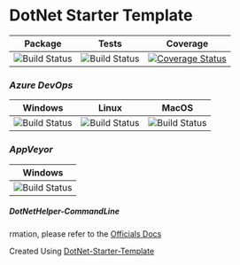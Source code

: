 # DotNet Starter Template


| Package  | Tests | Coverage |
| :-----:  | :---: | :------: |
| ![Build Status][nuget-downloads]  | ![Build Status][tests]  | [![Coverage Status](https://coveralls.io/repos/github/TheMofaDe/DotNetHelper-CommandLine/badge.svg)](https://coveralls.io/github/TheMofaDe/DotNetHelper-CommandLine) |

### *Azure DevOps*
| Windows | Linux | MacOS |
| :-----: | :-----: | :---: | 
| ![Build Status][azure-windows]  | ![Build Status][azure-linux]  | ![Build Status][azure-macOS] 

### *AppVeyor*
| Windows |
| :-----: | 
| ![Build Status][appveyor-windows]


#####  DotNetHelper-CommandLine

rmation, please refer to the [Officials Docs][2]

Created Using [DotNet-Starter-Template](http://themofade.github.io/DotNet-Starter-Template) 


<!-- Links. -->

[1]:  https://gist.github.com/davidfowl/ed7564297c61fe9ab814
[2]: http://themofade.github.io/DotNetHelper-CommandLine

[Cake]: https://gist.github.com/davidfowl/ed7564297c61fe9ab814
[Azure DevOps]: https://gist.github.com/davidfowl/ed7564297c61fe9ab814
[AppVeyor]: https://gist.github.com/davidfowl/ed7564297c61fe9ab814
[GitVersion]: https://gitversion.readthedocs.io/en/latest/
[Nuget]: https://gist.github.com/davidfowl/ed7564297c61fe9ab814
[Chocolately]: https://gist.github.com/davidfowl/ed7564297c61fe9ab814
[WiX]: http://wixtoolset.org/
[DocFx]: https://dotnet.github.io/docfx/



<!-- BADGES. -->

[nuget-downloads]: https://img.shields.io/nuget/dt/DotNetHelper-CommandLine.svg?style=flat-square
[tests]: https://img.shields.io/appveyor/tests/themofade/DotNetHelper-CommandLine.svg?style=flat-square
[coverage-status]: https://dev.azure.com/Josephmcnealjr0013/DotNetHelper-CommandLine/_apis/build/status/TheMofaDe.DotNetHelper-CommandLine?branchName=master&jobName=Windows

[azure-windows]: https://dev.azure.com/Josephmcnealjr0013/DotNetHelper-CommandLine/_apis/build/status/TheMofaDe.DotNetHelper-CommandLine?branchName=master&jobName=Windows
[azure-linux]: https://dev.azure.com/Josephmcnealjr0013/DotNetHelper-CommandLine/_apis/build/status/TheMofaDe.DotNetHelper-CommandLine?branchName=master&jobName=Linux
[azure-macOS]: https://dev.azure.com/Josephmcnealjr0013/DotNetHelper-CommandLine/_apis/build/status/TheMofaDe.DotNetHelper-CommandLine?branchName=master&jobName=macOS

[appveyor-windows]: https://ci.appveyor.com/project/TheMofaDe/DotNetHelper-CommandLine/branch/master
